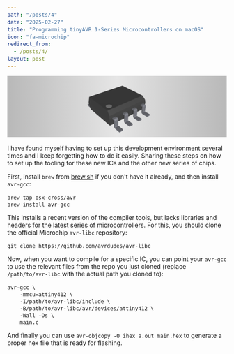 ```yaml
---
path: "/posts/4"
date: "2025-02-27"
title: "Programming tinyAVR 1-Series Microcontrollers on macOS"
icon: "fa-microchip"
redirect_from:
  - /posts/4/
layout: post
---
```


<img src="/assets/4_0.png" style="width: 100%; height:140px; object-fit: cover;" alt="A microcontroller">

I have found myself having to set up this development environment several times and I keep forgetting how to do it easily. Sharing these steps on how to set up the tooling for these new ICs and the other new series of chips.

First, install `brew` from [brew.sh](https://brew.sh) if you don't have it already, and then install `avr-gcc`:
```
brew tap osx-cross/avr
brew install avr-gcc
```

This installs a recent version of the compiler tools, but lacks libraries and headers for the latest series of microcontrollers. For this, you should clone the official Microchip `avr-libc` repository:

```
git clone https://github.com/avrdudes/avr-libc
```

Now, when you want to compile for a specific IC, you can point your `avr-gcc` to use the relevant files from the repo you just cloned (replace `/path/to/avr-libc` with the actual path you cloned to):

```
avr-gcc \
    -mmcu=attiny412 \
    -I/path/to/avr-libc/include \
    -B/path/to/avr-libc/avr/devices/attiny412 \
    -Wall -Os \
    main.c
```

And finally you can use `avr-objcopy -O ihex a.out main.hex` to generate a proper hex file that is ready for flashing.
